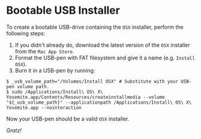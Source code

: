 # Bootable USB Installer

To create a bootable USB-drive containing the `OSX` installer, perform the following steps:

1. If you didn't already do, download the latest version of the `OSX` installer from the `Mac App Store`.
2. Format the USB-pen with FAT filesystem and give it a name (e.g. `Install OSX`).
3. Burn it in a USB-pen by running:

  ```ShellSession
  $ _usb_volume_path="/Volumes/Install OSX" # Substitute with your USB-pen volume path.
  $ sudo /Applications/Install\ OS\ X\ Yosemite.app/Contents/Resources/createinstallmedia --volume "${_usb_volume_path}" --applicationpath /Applications/Install\ OS\ X\ Yosemite.app --nointeraction
  ```
  
Now your USB-pen should be a valid `OSX` installer.

*Gratz!*
